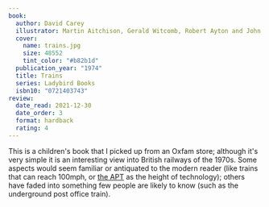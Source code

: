 ```yaml
---
book:
  author: David Carey
  illustrator: Martin Aitchison, Gerald Witcomb, Robert Ayton and John Berry
  cover:
    name: trains.jpg
    size: 48552
    tint_color: "#b82b1d"
  publication_year: "1974"
  title: Trains
  series: Ladybird Books
  isbn10: "0721403743"
review:
  date_read: 2021-12-30
  date_order: 3
  format: hardback
  rating: 4
---
```


This is a children's book that I picked up from an Oxfam store; although it's very simple it is an interesting view into British railways of the 1970s.
Some aspects would seem familiar or antiquated to the modern reader (like trains that can reach 100mph, or [the APT][apt] as the height of technology); others have faded into something few people are likely to know (such as the underground post office train).

[apt]: https://en.wikipedia.org/wiki/Advanced_Passenger_Train
